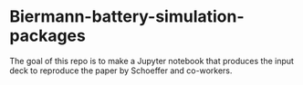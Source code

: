 # Biermann-battery-simulation-packages


The goal of this repo is to make a Jupyter notebook that produces the input deck to reproduce the paper by Schoeffer and co-workers.

